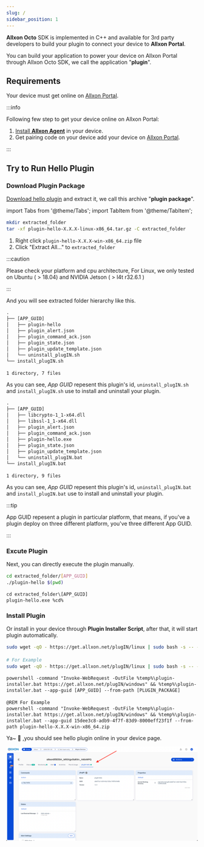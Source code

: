 ```yaml
---
slug: /
sidebar_position: 1
---
```


**Allxon Octo** SDK is implemented in C++ and available for 3rd party developers to build your plugin to connect your device to **Allxon Portal**.

You can build your application to power your device on Allxon Portal through Allxon Octo SDK, we call the application "**plugin**".

## Requirements

Your device must get online on [Allxon Portal](https://dms.allxon.com/next/signin).

:::info

Following few step to get your device online on Allxon Portal:
1. [Install **Allxon Agent**](https://www.allxon.com/knowledge/install-allxon-agent-via-command-prompt) in your device.
2. Get pairing code on your device add your device on [Allxon Portal](https://dms.allxon.com/next/signin).

:::

## Try to Run Hello Plugin

### Download Plugin Package

[Download hello plugin](https://github.com/allxon/plugIN-hello/releases) and extract it, we call this archive "**plugin package**".

import Tabs from '@theme/Tabs';
import TabItem from '@theme/TabItem';

<Tabs>
<TabItem value="bash" label="Linux">

```bash
mkdir extracted_folder
tar -xf plugin-hello-X.X.X-linux-x86_64.tar.gz -C extracted_folder
```

</TabItem>
<TabItem value="cmd" label="Windows">

1. Right click `plugin-hello-X.X.X-win-x86_64.zip` file 
2. Click "Extract All..." to `extracted_folder`

</TabItem>
</Tabs>

:::caution

Please check your platform and cpu architecture, For Linux, we only tested on Ubuntu ( > 18.04) and NVIDIA Jetson ( > l4t r32.6.1 )

:::

And you will see extracted folder hierarchy like this.

<Tabs>
<TabItem value="bash" label="Linux">

```
.
├── [APP_GUID]
│   ├── plugin-hello
│   ├── plugin_alert.json
│   ├── plugin_command_ack.json
│   ├── plugin_state.json
│   ├── plugin_update_template.json
│   └── uninstall_plugIN.sh
└── install_plugIN.sh

1 directory, 7 files
```
As you can see, *App GUID* repesent this plugin's id, `uninstall_plugIN.sh` and `install_plugIN.sh` use to install and uninstall your plugin.

</TabItem>
<TabItem value="cmd" label="Windows">

```
.
├── [APP_GUID]
│   ├── libcrypto-1_1-x64.dll
│   ├── libssl-1_1-x64.dll
│   ├── plugin_alert.json
│   ├── plugin_command_ack.json
│   ├── plugin-hello.exe
│   ├── plugin_state.json
│   ├── plugin_update_template.json
│   └── uninstall_plugIN.bat
└── install_plugIN.bat

1 directory, 9 files
```
As you can see, *App GUID* repesent this plugin's id, `uninstall_plugIN.bat` and `install_plugIN.bat` use to install and uninstall your plugin.

</TabItem>
</Tabs>

:::tip

App GUID repesent a plugin in particular platform, that means, if you've a plugin deploy on three different platform, you've three different App GUID.

:::

### Excute Plugin 
Next, you can directly execute the plugin manually.

<Tabs>
<TabItem value="bash" label="Linux">

```bash
cd extracted_folder/[APP_GUID]
./plugin-hello $(pwd)
```

</TabItem>
<TabItem value="cmd" label="Windows">

```batch
cd extracted_folder\[APP_GUID]
plugin-hello.exe %cd%
```
</TabItem>
</Tabs>

### Install Plugin 
Or install in your device through **Plugin Installer Script**, after that, it will start plugin automatically.

<Tabs>
<TabItem value="bash" label="Linux">

```bash
sudo wget -qO - https://get.allxon.net/plugIN/linux | sudo bash -s -- --app-guid [APP_GUID] --from-path [PLUGIN_PACKAGE]

# For Example
sudo wget -qO - https://get.allxon.net/plugIN/linux | sudo bash -s -- --app-guid a8e873a1-e5df-43a2-928a-745ff9c94dfb --from-path plugin-hello-X.X.X-linux-x86_64.tar.gz
```

</TabItem>
<TabItem value="cmd" label="Windows">

```batch
powershell -command "Invoke-WebRequest -OutFile %temp%\plugin-installer.bat https://get.allxon.net/plugIN/windows" && %temp%\plugin-installer.bat --app-guid [APP_GUID] --from-path [PLUGIN_PACKAGE] 

@REM For Example
powershell -command "Invoke-WebRequest -OutFile %temp%\plugin-installer.bat https://get.allxon.net/plugIN/windows" && %temp%\plugin-installer.bat --app-guid 15dee3c8-adb9-4f7f-83d9-8000eff23f1f --from-path plugin-hello-X.X.X-win-x86_64.zip 
```
</TabItem>
</Tabs>

Ya~ 🥳 ,you should see hello plugin online in your device page.

![screenshot_hello_plugin_finished](_img/screenshot_hello_plugin_finished.png)
<!-- 2. Apply a `plugin_credential.json` of plugin from Allxon. -->